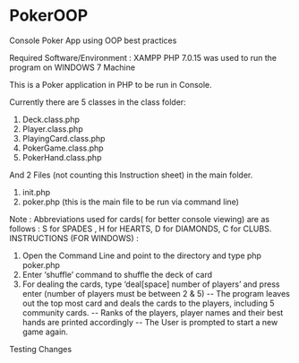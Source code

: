 # PokerOOP
Console Poker App using OOP best practices

Required Software/Environment : XAMPP PHP 7.0.15 was used to run the program on WINDOWS 7 Machine

This is a Poker application in PHP to be run in Console.

Currently there are 5 classes in the class folder:
1. Deck.class.php
2. Player.class.php
3. PlayingCard.class.php
4. PokerGame.class.php
5. PokerHand.class.php

And 2 Files (not counting this Instruction sheet) in the main folder.

1. init.php
2. poker.php (this is the main file to be run via command line)

Note : Abbreviations used for cards( for better console viewing) are as follows : S for SPADES , H for HEARTS, D for DIAMONDS, C for CLUBS.
INSTRUCTIONS (FOR WINDOWS) :

1. Open the Command Line and point to the directory and type php poker.php
2. Enter ‘shuffle’ command to shuffle the deck of card
3. For dealing the cards, type ‘deal[space] number of players’ and press enter (number of players must be between 2 & 5)
-- The program leaves out the top most card and deals the cards to the players, including 5 community cards.
-- Ranks of the players, player names and their best hands are printed accordingly
-- The User is prompted to start a new game again.

Testing Changes

